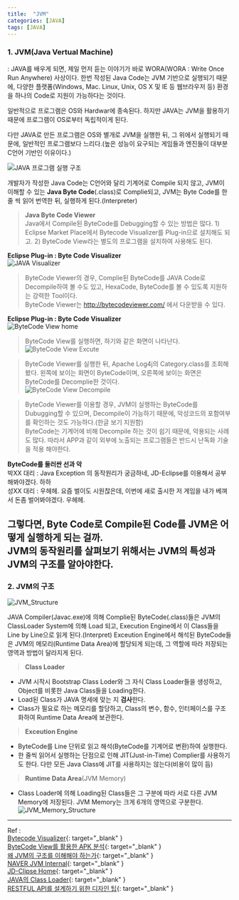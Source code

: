 ```yaml
---
title:  "JVM"
categories: [JAVA]
tags: [JAVA]
---
```


### 1. JVM(Java Vertual Machine)    

: JAVA를 배우게 되면, 제일 먼저 듣는 이야기가 바로 WORA(WORA : Write Once Run Anywhere) 사상이다. 한번 작성된 Java Code는 JVM 기반으로 실행되기 때문에, 다양한 플랫폼(Windows, Mac. Linux, Unix, OS X 및 IE 등 웹브라우저 등) 환경을 하나의 Code로 지원이 가능하다는 것이다.    

일반적으로 프로그램은 OS와 Hardwar에 종속된다. 하지만 JAVA는 JVM을 활용하기 때문에 프로그램이 OS로부터 독립적이게 된다.    

다만 JAVA로 만든 프로그램은 OS와 별개로 JVM을 실행한 뒤, 그 위에서 실행되기 때문에, 일반적인 프로그램보다 느리다.(높은 성능이 요구되는 게임들과 엔진들이 대부분 C언어 기반인 이유이다.)  

![JAVA 프로그램 실행 구조](https://parkmh04.github.io/images/JVM/JAVA_Excute_Structure.png)    

개발자가 작성한 Java Code는 C언어와 달리 기계어로 Compile 되지 않고, JVM이 이해할 수 있는 **Java Byte Code**(.class)로 Complie되고, JVM는 Byte Code를 한 줄 씩 읽어 번역한 뒤, 실행하게 된다.(Interpreter)  

> **Java Byte Code Viewer**  
Java에서 Compile된 ByteCode를 Debugging할 수 있는 방법은 많다. 1) Eclipse Market Place에서 Bytecode Visualizer를 Plug-in으로 설치해도 되고. 2) ByteCode View라는 별도의 프로그램을 설치하여 사용해도 된다.  

**Eclipse Plug-in : Byte Code Visualizer**  
![JAVA Visualizer](https://parkmh04.github.io/images/JVM/BytecodeVisualizer.png)    

> ByteCode Viewer의 경우, Complie된 ByteCode를 JAVA Code로 Decompile하여 볼 수도 있고, HexaCode, ByteCode를 볼 수 있도록 지원하는 강력한 Tool이다.  
ByteCode Viewer는 http://bytecodeviewer.com/ 에서 다운받을 수 있다.    

**Eclipse Plug-in : Byte Code Visualizer**  
![ByteCode View home](https://parkmh04.github.io/images/JVM/BytecodeViewer_home.png)    

> ByteCode View를 실행하면, 하기와 같은 화면이 나타난다.  
![ByteCode View Excute](https://parkmh04.github.io/images/JVM/BytecodeViewer_Excute.png)    

> ByteCode Viewer를 실행한 뒤, Apache Log4j의 Category.class를 조회해봤다.  왼쪽에 보이는 화면이 ByteCode이며, 오른쪽에 보이는 화면은 ByteCode를 Decomplie한 것이다.  
![ByteCode View Decompile](https://parkmh04.github.io/images/JVM/BytecodeViewer_Decompile.png)    

> ByteCode Viewer를 이용할 경우, JVM이 실행하는 ByteCode를 Dubugging할 수 있으며, Decompile이 가능하기 때문에, 악성코드의 포함여부를 확인하는 것도 가능하다.(한글 보기 지원함)  
ByteCode는 기계어에 비해 Decompile 하는 것이 쉽기 때문에, 악용되는 사례도 많다. 따라서 APP과 같이 외부에 노출되는 프로그램들은 반드시 난독화 기술을 적용 해야한다.    

**ByteCode를 둘러싼 선과 악**    
박XX 대리 : Java Exception 의 동작원리가 궁금하네, JD-Eclipse를 이용해서 공부해봐야겠다. 하하  
성XX 대리 : 우헤헤. 요즘 벌이도 시원찮은데, 이번에 새로 출시한 저 게임을 내가 베껴서 돈좀 벌어봐야겠다. 우헤헤.    

그렇다면, Byte Code로 Compile된 Code를 JVM은 어떻게 실행하게 되는 걸까.  
JVM의 동작원리를 살펴보기 위해서는 JVM의 특성과 JVM의 구조를 알아야한다.    
---

### 2. JVM의 구조    
![JVM_Structure](https://parkmh04.github.io/images/JVM/JVM_Structure.png)  

JAVA Compiler(Javac.exe)에 의해 Complie된 ByteCode(.class)들은 JVM의 ClassLoader System에 의해 Load 되고, Execution Engine에서 이 Class들을 Line by Line으로 읽게 된다.(Interpret)
Exceution Engine에서 해석된 ByteCode들은 JVM의 메모리(Runtime Data Area)에 할당되게 되는데, 그 역할에 따라 저장되는 영역과 방법이 달라지게 된다.

> **Class Loader**  
- JVM 시작시 Bootstrap Class Loder와 그 자식 Class Loader들을 생성하고, Object를 비롯한 Java Class들을 Loading한다. 
- Load된 Class가 JAVA 명세에 맞는 지 **검사**한다. 
- Class가 필요로 하는 메모리를 할당하고, Class의 변수, 함수, 인터페이스를 구조화하여 Runtime Data Area에 보관한다. 

> **Exceution Engine**  
- ByteCode를 Line 단위로 읽고 해석(ByteCode를 기계어로 변환)하여 실행한다.  
- 한 줄씩 읽어서 실행하는 단점으로 인해 JIT(Just-in-Time) Complier를 사용하기도 한다. 다만 모든 Java Class에 JIT를 사용하지는 않는다(비용이 많이 듬)

> **Runtime Data Area**(JVM Memory)  
- Class Loader에 의해 Loading된 Class들은 그 구분에 따라 서로 다른 JVM Memory에 저장된다. JVM Memory는 크게 6개의 영역으로 구분한다.
![JVM_Memory_Structure](https://parkmh04.github.io/images/JVM/JVM_Memory_Structure.png)  
---
Ref :  
[Bytecode Visualizer](http://noentrypoint.blogspot.kr/2014/02/java-bytecode-debugging.html){: target="_blank" }    
[ByteCode View를 활용한 APK 분석](https://brunch.co.kr/@c4u/23){: target="_blank" }    
[왜 JVM의 구조를 이해해야 하는가](http://bitacademy.96.lt/wp/java/%EC%99%9C-jvm%EC%9D%98-%EA%B5%AC%EC%A1%B0%EB%A5%BC-%EC%9D%B4%ED%95%B4%ED%95%B4%EC%95%BC-%ED%95%98%EB%8A%94%EA%B0%80/){: target="_blank" }    
[NAVER JVM Internal](http://d2.naver.com/helloworld/1230){: target="_blank" }    
[JD-Clipse Home](http://jd.benow.ca/){: target="_blank" }    
[JAVA의 Class Loader](http://javacan.tistory.com/entry/1){: target="_blank" }    
[RESTFUL API를 설계하기 위한 디자인 팁](https://spoqa.github.io/2013/06/11/more-restful-interface.html){: target="_blank" }    

